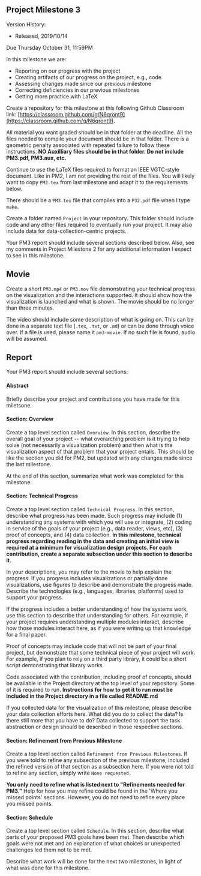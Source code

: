 ## Project Milestone 3

Version History: 

- Released, 2019/10/14


Due Thursday October 31, 11:59PM

In this milestone we are:

- Reporting on our progress with the project
- Creating artifacts of our progress on the project, e.g., code 
- Assessing changes made since our previous milestone
- Correcting deficiencies in our previous milestones
- Getting more practice with LaTeX

Create a repository for this milestone at this following Github Classroom
link: [https://classroom.github.com/g/N6qront9](https://classroom.github.com/g/N6qront9).

All material you want graded should be in that folder at the deadline. All the
files needed to compile your document should be in that folder. There is a
geometric penalty associated with repeated failure to follow these
instructions. **NO Auxilliary files should be in that folder. Do not include
PM3.pdf, PM3.aux, etc.** 

Continue to use the LaTeX files required to format an IEEE VGTC-style
document. Like in PM2, I am not providing the rest of the files. You
will likely want to copy `PM2.tex` from last milestone and adapt it to
the requirements below.

There should be a `PM3.tex` file that compiles into a `P32.pdf` file when I
type `make`.

Create a folder named `Project` in your repository. This folder should include
code and any other files required to eventually run your project. It may also
include data for data-collection-centric projects.

Your PM3 report should include several sections described below. Also, see my
comments in Project Milestone 2 for any additional information I expect to see
in this milestone.

## Movie

Create a short `PM3.mp4` or `PM3.mov` file demonstrating your technical
progress on the visualization and the interactions supported. It should show
how the visualization is launched and what is shown. The movie should be no
longer than three minutes. 

The video should include some description of what is going on. This can be
done in a separate text file (`.tex`, `.txt`, or `.md`) or can be done through
voice over. If a file is used, please name it `pm3-movie`. If no such file is
found, audio will be assumed.


## Report

Your PM3 report should include several sections:

#### Abstract

Briefly describe your project and contributions you have made for this
miletsone.


#### Section: Overview

Create a top level section called `Overview`. In this section, describe the
overall goal of your project -- what overarching problem is it trying to help
solve (not necessarily a visualization problem) and then what is the
visualization aspect of that problem that your project entails. This should be
like the section you did for PM2, but updated with any changes made since the
last milestone.

At the end of this section, summarize what work was completed for this milestone. 


#### Section: Technical Progress 

Create a top level section called `Technical Progress`. In this section,
describe what progress has been made. Such progress may include (1)
understanding any systems with which you will use or integrate, (2) coding in
service of the goals of your project (e.g., data reader, views, etc), (3)
proof of concepts, and (4) data collection. **In this milestone, technical
progress regarding reading in the data and creating an initial view is
required at a minimum for visualization design projects. For each
contribution, create a separate subsection under this section to describe
it.**

In your descriptions, you may refer to the movie to help explain the progress.
If you progress includes visualizations or partially done visualizations, use
figures to describe and demonstrate the progress made. Describe the
technologies (e.g., languages, libraries, platforms) used to support your
progress.

If the progress includes a better understanding of how the systems work, use
this section to describe that understanding for others. For example, if your
project requires understanding multiple modules interact, describe how those
modules interact here, as if you were writing up that knowledge for a final
paper.

Proof of concepts may include code that will not be part of your final
project, but demonstrate that some technical piece of your project will work.
For example, if you plan to rely on a third party library, it could be a short
script demonstrating that library works. 

Code associated with the contribution, including proof of concepts, should be
available in the Project directory at the top level of your repository. Some
of it is required to run. **Instructions for how to get it to run must be
included in the Project directory in a file called README.md** 

If you collected data for the visualization of this milestone, please describe
your data collection efforts here. What did you do to collect the data? Is
there still more that you have to do? Data collected to support the task
abstraction or design should be described in those respective sections.


#### Section: Refinement from Previous Milestone

Create a top level section called `Refinement from Previous Milestones`. If
you were told to refine any subsection of the previous milestone, included the
refined version of that section as a subsection here. If you were not told to
refine any section, simply write `None requested.` 

**You only need to refine what is listed next to "Refinements needed for
PM3."** Help for how you may refine could be found in the 'Where you missed
points' sections. However, you do not need to refine every place you missed
points.


#### Section: Schedule

Create a top level section called `Schedule`. In this section, describe what
parts of your proposed PM3 goals have been met. Then describe which goals were
not met and an explanation of what choices or unexpected challenges led them
not to be met.

Describe what work will be done for the next two milestones, in light of
what was done for this milestone. 



